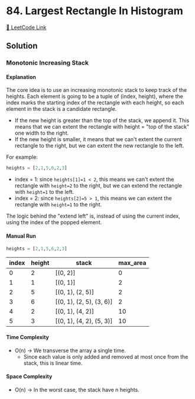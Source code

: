 # 84. Largest Rectangle In Histogram

[🔗 LeetCode Link](https://leetcode.com/problems/largest-rectangle-in-histogram/description/)

## Solution

### Monotonic Increasing Stack

#### Explanation

The core idea is to use an increasing monotonic stack to keep track of the heights.
Each element is going to be a tuple of (index, height),
where the index marks the starting index of the rectangle with each height,
so each element in the stack is a candidate rectangle.

- If the new height is greater than the top of the stack,
we append it. This means that we can extent the rectangle with height = "top of the stack" one width to the right.
- If the new height is smaller, it means that we can't extent the current rectangle to the right, but we can extent the new rectangle to the left.

For example:

```python
heights = [2,1,5,6,2,3]
```

- index = 1: since `heights[1]=1 < 2`,
this means we can't extent the rectangle with `height=2` to the right,
but we can extend the rectangle with `height=1` to the left.
- index = 2: since `heights[2]=5 > 1`,
this means we can extent the rectangle with `height=1` to the right.

The logic behind the "extend left" is,
instead of using the current index,
using the index of the popped element.

#### Manual Run

```python
heights = [2,1,5,6,2,3]
```

index | height | stack | max_area
--- | -- | --- | ----
0 | 2 | [(0, 2)] | 0
1 | 1 | [(0, 1)] | 2
2 | 5 | [(0, 1), (2, 5)] | 2
3 | 6 | [(0, 1), (2, 5), (3, 6)] | 2
4 | 2 | [(0, 1), (4, 2)] | 10
5 | 3 | [(0, 1), (4, 2), (5, 3)] | 10

#### Time Complexity

- O(n) -> We transverse the array a single time.
  - Since each value is only added and removed at most once from the stack, this is linear time.

#### Space Complexity

- O(n) -> In the worst case, the stack have n heights.
